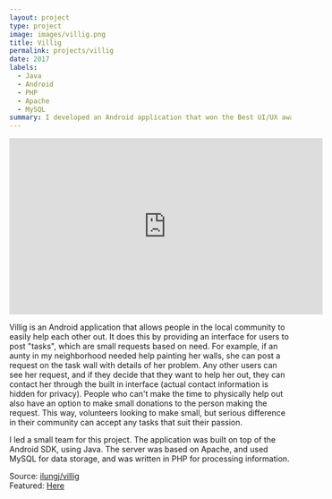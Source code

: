 ```yaml
---
layout: project
type: project
image: images/villig.png
title: Villig
permalink: projects/villig
date: 2017
labels:
  - Java
  - Android
  - PHP
  - Apache
  - MySQL
summary: I developed an Android application that won the Best UI/UX award in the 2017 AT&T Hackathon.
---
```


<iframe width="560" height="315" src="https://www.youtube.com/embed/jVBy1bdVcYE" frameborder="0" allowfullscreen></iframe> <br>

Villig is an Android application that allows people in the local community to easily help each other out. It does this by providing an interface for users to post "tasks", which are small requests based on need. For example, if an aunty in my neighborhood needed help painting her walls, she can post a request on the task wall with details of her problem. Any other users can see her request, and if they decide that they want to help her out, they can contact her through the built in interface (actual contact information is hidden for privacy). People who can't make the time to physically help out also have an option to make small donations to the person making the request. This way, volunteers looking to make small, but serious difference in their community can accept any tasks that suit their passion. 

I led a small team for this project. The application was built on top of the Android SDK, using Java. The server was based on Apache, and used MySQL for data storage, and was written in PHP for processing information.
 
Source: <a href="https://github.com/ilungj/villig"><i class="large github icon"></i>ilungj/villig</a> <br>
Featured: <a href="http://www.ics.hawaii.edu/2017/03/ics-students-win-big-at-att-hackathon/"> Here </a>

